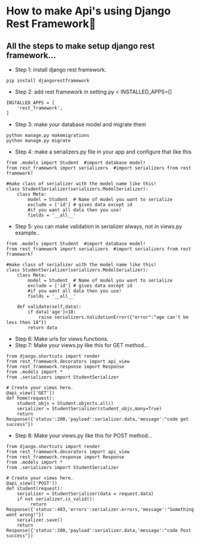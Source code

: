 # How to make Api's using Django Rest Framework🎯
## All the steps to make setup django rest framework...

- Step 1: install django rest framework.
```
pip install djangorestframework
```
- Step 2: add rest framework in setting.py < INSTALLED_APPS=[]
```
INSTALLED_APPS = [
    'rest_framework',
]
```
- Step 3: make your database model and migrate them 
```
python manage.py makemigrations
python manage.py migrate
```
- Step 4: make a serializers.py file in your app and configure that like this
```
from .models import Student  #import database model!
from rest_framework import serializers  #import serializers from rest framework!

#make class of serializer with the model name like this!
class StudentSerializer(serializers.ModelSerializer):
    class Meta:
        model = Student  # Name of model you want to serialize
        exclude = ['id'] # gives data except id
        #if you want all data then you use!
        fields = '__all__'

```
- Step 5: you can make validation in serializer always, not in views.py example..
```
from .models import Student  #import database model!
from rest_framework import serializers  #import serializers from rest framework!

#make class of serializer with the model name like this!
class StudentSerializer(serializers.ModelSerializer):
    class Meta:
        model = Student  # Name of model you want to serialize
        exclude = ['id'] # gives data except id
        #if you want all data then you use!
        fields = '__all__'

    def validate(self,data):
        if data['age']<18:
            raise serializers.ValidationError({"error":"age can't be less then 18"})
        return data
```
- Step 6: Make urls for views functions.
- Step 7: Make your views.py like this for GET method...
```
from django.shortcuts import render
from rest_framework.decorators import api_view
from rest_framework.response import Response
from .models import *
from .serializers import StudentSerializer

# Create your views here.
@api_view(['GET'])
def home(request):
    student_objs = Student.objects.all()
    serializer = StudentSerializer(student_objs,many=True)
    return Response({'status':200,'payload':serializer.data,'message':"code get success"})

```
- Step 8: Make your views.py like this for POST method...
```
from django.shortcuts import render
from rest_framework.decorators import api_view
from rest_framework.response import Response
from .models import *
from .serializers import StudentSerializer

# Create your views here.
@api_view(['POST'])
def student(request):
    serializer = StudentSerializer(data = request.data)
    if not serializer.is_valid():
         return Response({'status':403,'errors':serializer.errors,'message':"Something went wrong!"})
    serializer.save()
    return Response({'status':200,'payload':serializer.data,'message':"code Post success"})

```